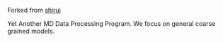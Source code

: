 Forked from [shirui](github.com/shirui816)

Yet Another MD Data Processing Program. We focus on general coarse grained models.
